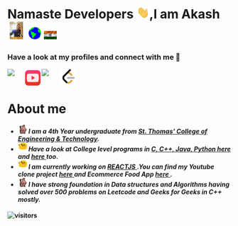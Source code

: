 # Namaste Developers <img src="https://github.com/akashkinkarpandey/akashkinkarpandey/blob/main/to-be-used/Hi.gif" width="29">,I am Akash <img src="https://github.com/akashkinkarpandey/akashkinkarpandey/blob/main/to-be-used/akash.gif" width="40"> <img src="https://github.com/akashkinkarpandey/akashkinkarpandey/blob/main/to-be-used/Earth.gif" width="29"> <img src="https://github.com/akashkinkarpandey/akashkinkarpandey/blob/main/to-be-used/indian-flag.jpg" width="29">

### Have a look at my profiles and connect with me 💬
<a href="https://www.linkedin.com/in/akash-pandey-5985361b8/">
  <img align="left" width="37px" src="https://cdn-icons-png.flaticon.com/512/174/174857.png" />
</a>
<a href="https://www.youtube.com/channel/UC3vcUnSbG_1QlTK-yFnEXoA">
  <img align="left" width="40px" src="https://github.com/akashkinkarpandey/akashkinkarpandey/blob/main/to-be-used/youtube-logo.png" />
</a>
<a href="mailto:akashkinkarpandey@gmail.com">
  <img align="left" width="40px" src="https://cdn-icons-png.flaticon.com/512/281/281769.png" />
</a>
<a href="https://leetcode.com/akashkinkarpandey/">
  <img align="left" width="40px" src="https://github.com/akashkinkarpandey/akashkinkarpandey/blob/main/to-be-used/LeetCode_logo.png" />
</a>
<br>
<br>

# About me

<h4>
  <ul>
  <li>
  <img alt="GIF" src="https://github.com/akashkinkarpandey/akashkinkarpandey/blob/main/to-be-used/gandalf.gif" width="20" />
    
  <em>
     I am a 4th Year undergraduate from <a href="https://stcet.org/"> <b>
St. Thomas' College of Engineering & Technology</b></a>.  
  </em>  
  </li>
    
   <li>
     <img alt="GIF" src="https://github.com/akashkinkarpandey/akashkinkarpandey/blob/main/to-be-used/happy.gif" width="20" />
  <em>
     Have a look at College level programs in <ins> C, C++, Java, Python </ins> <a href="https://github.com/akashkinkarpandey/UniversityPrograms"> <b>here</b> </a> and <a href="https://github.com/akashkinkarpandey/Odd-Sem-Third-Year"> <b>here</b> </a> too.
  </em>  
  </li>

  <li>
     <img alt="GIF" src="https://github.com/akashkinkarpandey/akashkinkarpandey/blob/main/to-be-used/happy.gif" width="20" />
  <em>
     I am currently working on <ins> REACTJS </ins>.You can find my <b>Youtube clone project<b> <a href="https://github.com/akashkinkarpandey/Youtube-Clone-React"> <b>here</b> </a> and  <b>Ecommerce Food App<b> <a href="https://github.com/akashkinkarpandey/Food-App-Akash"> <b>here</b> </a>.
  </em>  
  </li>

  <li>
  <img alt="GIF" src="https://github.com/akashkinkarpandey/akashkinkarpandey/blob/main/to-be-used/gandalf.gif" width="20" />
    
  <em>
     I have strong foundation in Data structures and Algorithms having solved over 500 problems on Leetcode and Geeks for Geeks in C++ mostly.
  </em>  
  </li>
    
  </ul>
</h4>
<!-- <a href="https://github.com/akashkinkarpandey">
  <img align="center" src="https://github-readme-stats.vercel.app/api/top-langs/?username=akashkinkarpandey&theme=dark&hide_langs_below=1" />
</a>
<a href="https://github.com/akashkinkarpandey">
 <img align="center" src="https://github-readme-stats.vercel.app/api?username=akashkinkarpandey&show_icons=true&theme=dark&line_height=34" alt="Shubhamdeep's github stats"/>
</a> -->

<!-- <p><img align="center" src="https://github-readme-streak-stats.herokuapp.com/?user=akashkinkarpandey&" alt="akashkinkarpandey" width="700" height="300" /></p> -->

![visitors](https://visitor-badge.laobi.icu/badge?page_id=akashkinkarpandey.akashkinkarpandey)
<!-- ![](https://komarev.com/ghpvc/?username=akashkinkarpandey&color=green&style=flat-square) -->


<!--
**akashkinkarpandey/akashkinkarpandey** is a ✨ _special_ ✨ repository because its `README.md` (this file) appears on your GitHub profile.

Here are some ideas to get you started:

- 🔭 I’m currently working on ...
- 🌱 I’m currently learning ...
- 👯 I’m looking to collaborate on ...
- 🤔 I’m looking for help with ...
- 💬 Ask me about ...
- 📫 How to reach me: ...
- 😄 Pronouns: ...
- ⚡ Fun fact: ...
-->
 
